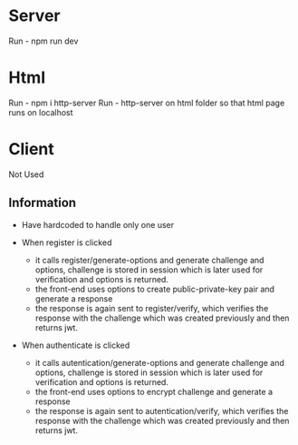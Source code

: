 # Server
  Run - npm run dev
# Html 
  Run - npm i http-server 
  Run - http-server on html folder so that html page runs on localhost
# Client
  Not Used

## Information
  - Have hardcoded to handle only one user
  - When register is clicked
      -  it calls register/generate-options and generate challenge and options, challenge is stored in session which is later used for verification and options is returned.
      -  the front-end uses options to create public-private-key pair and generate a response
      -  the response is again sent to register/verify, which verifies the response with the challenge which was created previously and then returns jwt.

 - When authenticate is clicked
      -  it calls autentication/generate-options and generate challenge and options, challenge is stored in session which is later used for verification and options is returned.
      -  the front-end uses options to encrypt challenge and generate a response
      -  the response is again sent to autentication/verify, which verifies the response with the challenge which was created previously and then returns jwt.
  
